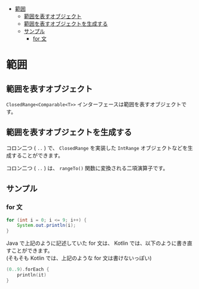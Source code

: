 - [範囲](#範囲)
  - [範囲を表すオブジェクト](#範囲を表すオブジェクト)
  - [範囲を表すオブジェクトを生成する](#範囲を表すオブジェクトを生成する)
  - [サンプル](#サンプル)
    - [for 文](#for-文)


# 範囲

## 範囲を表すオブジェクト

`ClosedRange<Comparable<T>>` インターフェースは範囲を表すオブジェクトです。


## 範囲を表すオブジェクトを生成する

コロン二つ ( `..` ) で、 `ClosedRange` を実装した `IntRange` オブジェクトなどを生成することができます。 

コロン二つ ( `..` ) は、 `rangeTo()` 関数に変換される二項演算子です。


## サンプル

### for 文

```java
for (int i = 0; i <= 9; i++) {
    System.out.println(i);
}
```

Java で上記のように記述していた for 文は、 Kotlin では、以下のように書き直すことができます。  
(そもそも Kotlin では、上記のような for 文は書けないっぽい)

```kotlin
(0..9).forEach {
    println(it)
}
```







